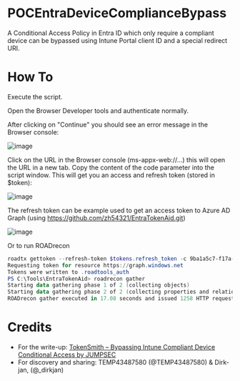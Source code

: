 # POCEntraDeviceComplianceBypass
A Conditional Access Policy in Entra ID which only require a compliant device can be bypassed using Intune Portal client ID and a special redirect URI.

# How To
Execute the script.

Open the Browser Developer tools and authenticate normally.

After clicking on "Continue" you should see an error message in the Browser console:

![image](https://github.com/user-attachments/assets/831852d2-d702-4a22-a56c-692c4a8ec6ea)


Click on the URL in the Browser console (ms-appx-web://...) this will open the URL in a new tab.
Copy the content of the code parameter into the script window. This will get you an access and refresh token (stored in $token):

![image](https://github.com/user-attachments/assets/ebaf3109-1d84-4da3-acb2-51b8ab641266)

The refresh token can be example used to get an access token to Azure AD Graph (using https://github.com/zh54321/EntraTokenAid.git)

![image](https://github.com/user-attachments/assets/53c23690-cde9-4505-b38a-a7f58a7e45dd)

Or to run ROADrecon
```powershell
roadtx gettoken --refresh-token $tokens.refresh_token -c 9ba1a5c7-f17a-4de9-a1f1-6178c8d51223
Requesting token for resource https://graph.windows.net
Tokens were written to .roadtools_auth
PS C:\Tools\EntraTokenAid> roadrecon gather
Starting data gathering phase 1 of 2 (collecting objects)
Starting data gathering phase 2 of 2 (collecting properties and relationships)
ROADrecon gather executed in 17.08 seconds and issued 1258 HTTP requests.
```

# Credits
- For the write-up: [TokenSmith – Bypassing Intune Compliant Device Conditional Access by JUMPSEC](https://labs.jumpsec.com/tokensmith-bypassing-intune-compliant-device-conditional-access/)
- For discovery and sharing: TEMP43487580 (@TEMP43487580) & Dirk-jan, (@_dirkjan)
